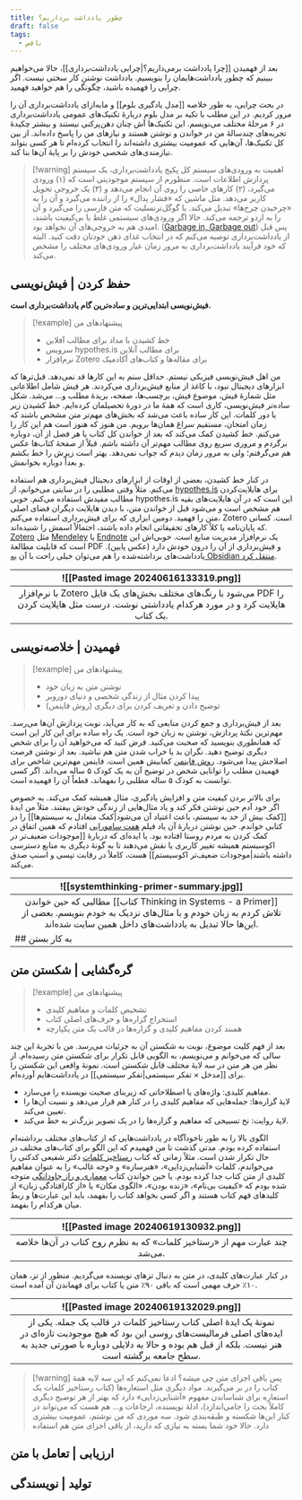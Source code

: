 ```yaml
---
title: چطور یادداشت برداریم؟
draft: false
tags:
  - ناقص
---
```

 بعد از فهمیدن [[چرا یادداشت برمی‌داریم؟|چرایی یادداشت‌برداری]]، حالا می‌خواهیم ببینیم که چطور یادداشت‌هایمان را بنویسیم. یادداشت‌ نوشتن کار سختی نیست. اگر چرایی را فهمیده باشید، چگونگی را هم خواهید فهمید.
 
 در بحث چرایی، به طور خلاصه [[مدل یادگیری بلوم]] و مابه‌ازای یادداشت‌برداری آن را مرور کردیم. در این مطلب با تکیه بر مدل بلوم دربارهٔ تکنیک‌های عمومی یادداشت‌برداری در ۶ مرحلهٔ مختلف می‌نویسم. این تکنیک‌ها آش چنان دهن‌پرکنی نیستند و بیشتر چکیدهٔ تجربه‌های چندسالهٔ من در خواندن و نوشتن هستند و نیازهای من را پاسخ داده‌اند. از بین کل تکنیک‌ها، آن‌هایی که عمومیت بیشتری داشته‌اند را انتخاب کرده‌ام تا هر کسی بتواند نیازمندی‌های شخصی خودش را بر پایهٔ آن‌ها بنا کند.

> [!warning] اهمیت به ورودی‌های سیستم
> کل پکیج یادداشت‌برداری، یک سیستم پردازش اطلاعات است. منظورم از سیستم موجودیتی است که (۱) ورودی می‌گیرد، (۲) کارهای خاصی را روی آن انجام می‌دهد و (۳) یک خروجی تحویل کاربر می‌دهد. مثل ماشین که «فشار پدال» را از راننده می‌گیرد و آن را به «چرخیدن چرخ‌ها» تبدیل می‌کند. یا گوگل‌ترنسلیت که متن فارسی را می‌گیرد و آن را به اردو ترجمه می‌کند. حالا اگر ورودی‌های سیستمی غلط یا بی‌کیفیت باشند، امیدی هم به خروجی‌های آن نخواهد بود. ([Garbage in, Garbage out](https://fa.wikipedia.org/wiki/%D9%88%D8%B1%D9%88%D8%AF%DB%8C_%D8%B2%D8%A8%D8%A7%D9%84%D9%87%D8%8C_%D8%AE%D8%B1%D9%88%D8%AC%DB%8C_%D8%B2%D8%A8%D8%A7%D9%84%D9%87)) پس قبل از یادداشت‌برداری توصیه می‌کنم که در انتخاب غذای ذهن خودتان دقت کنید. البته که خود فرآیند یادداشت‌برداری به مرور زمان عیار ورودی‌های مختلف را مشخص می‌کند.

## حفظ کردن | فیش‌نویسی

**فیش‌نویسی ابتدایی‌ترین و ساده‌ترین گام یادداشت‌برداری است.**

> [!example] پیشنهادهای من
> - خط کشیدن با مداد برای مطالب آفلاین
> - سرویس hypothes.is برای مطالب آنلاین
> - نرم‌افزار Zotero برای مقاله‌ها و کتاب‌های آکادمیک

من اهل فیش‌نویسی فیزیکی نیستم. حداقل سنم به این کارها قد نمی‌دهد. قبل‌ترها که ابزارهای دیجیتال نبود، با کاغذ از منابع فیش‌برداری می‌کردند. هر فیش شامل اطلاعاتی مثل شمارهٔ فیش، موضوع فیش، برچسب‌ها، صفحه، بریدهٔ مطلب و... می‌شد. شکل ساده‌تر فیش‌نویسی، کاری است که همهٔ ما در دورهٔ تحصیلمان کرده‌ایم. خط کشیدن زیر یا دور کلمات. این کار ساده باعث می‌شد که بخش‌های مهم‌تر متن مشخص باشند که زمان امتحان، مستقیم سراغ همان‌ها برویم. من هنوز که هنوز است هم این کار را می‌کنم. خط کشیدن کمک می‌کند که بعد از خواندن کل کتاب یا هر فصل از آن، دوباره برگردم و مروری سریع روی مطالب مهم‌تر آن داشته باشم. قبلاً از صفحهٔ کتاب‌ها عکس هم می‌گرفتم؛ ولی به مرور زمان دیدم که جواب نمی‌دهد. بهتر است زیرش را خط بکشم و بعداً دوباره بخوانمش.

در کنار خط کشیدن، بعضی از اوقات از ابزارهای دیجیتال فیش‌برداری هم استفاده می‌کنم. مثلاً وقتی مطلبی را در سایتی می‌خوانم، از [hypothes.is](https://web.hypothes.is/) برای هایلایت‌کردن مطالب مفیدش استفاده می‌کنم. خوبی hypothes.is این است که در آن هایلایت‌های بقیه هم مشخص است و می‌شود قبل از خواندن متن، با دیدن هایلایت دیگران فضای اصلی متن را فهمید. دومین ابزاری که برای فیش‌برداری استفاده می‌کنم، Zotero است. کسانی که پایان‌نامه یا کلاً کارهای تحقیقاتی انجام داده باشند، احتمالاً اسمش را شنیده‌اند. [Zotero](https://www.zotero.org/) مثل [Mendeley](https://www.mendeley.com/) یا [Endnote](https://endnote.com/) یک نرم‌افزار مدیریت منابع است. خوبی‌اش این است که قابلیت مطالعهٔ PDF و فیش‌برداری از آن را درون خودش دارد (عکس پایین). یادداشت‌های برداشته‌شده را هم می‌توان خیلی راحت با آن [به Obsidian منتقل کرد](https://medium.com/@alexandraphelan/an-updated-academic-workflow-zotero-obsidian-cffef080addd). 

| ![[Pasted image 20240616133319.png]]                                                                                                                           |
| -------------------------------------------------------------------------------------------------------------------------------------------------------------- |
| <center>با نرم‌افزار Zotero می‌شود با رنگ‌های مختلف بخش‌های یک فایل PDF را هایلایت کرد و در مورد هرکدام یادداشتی نوشت. درست مثل هایلایت کردن یک کتاب.</center> |

## فهمیدن | خلاصه‌نویسی

> [!example] پیشنهادهای من
> - نوشتن متن به زبان خود
> - پیدا کردن مثال از زندگی شخصی و دنیای دوروبر
> - توضیح دادن و تعریف کردن برای دیگری (روش فاینمن)

بعد از فیش‌برداری و جمع کردن منابعی که به کار می‌آید، نوبت پردازش آن‌ها می‌رسد. مهم‌ترین نکتهٔ پردازش، نوشتن به زبان خود است. یک راه ساده برای این کار این است که همانطوری بنویسید که صحبت می‌کنید. فرض کنید که می‌خواهید آن را برای شخص دیگری توضیح دهید. نگران بد یا خراب شدن متن هم نباشید. بعد از نوشتن فرصت اصلاحش پیدا می‌شود. [روش فاینمن](https://virgool.io/SpeedLearning/the-feynman-technique-ky5bgioopifk) کمابیش همین است. فاینمن مهم‌ترین شاخص برای فهمیدن مطلب را توانایی شخص در توضیح آن به یک کودک ۵ ساله می‌داند. اگر کسی توانست به کودک ۵ ساله مطلبی را بفهماند، قطعاً آن را فهمیده است.

برای بالاتر بردن کیفیت متن و افزایش یادگیری، مثال همیشه کمک می‌کند. به خصوص اگر خود آدم حین نوشتن فکر کند و یاد مثال‌هایی از زندگی خودش بیفتند. مثلاً من ایدهٔ [[کمک بیش از حد به سیستم، باعث اعتیاد آن می‌شود|کمک متعادل به سیستم‌ها]] را در کتابی خواندم. حین نوشتن دربارهٔ آن یاد فیلم [هفت سامورایی](https://en.wikipedia.org/wiki/Seven_Samurai) افتادم که همین اتفاق در کمک کردن به مردم روستا افتاده بود. یا ایده‌ای که دربارهٔ [[موجودات ضعیف‌تر در اکوسیستم همیشه تغییر کاربری یا نقش می‌دهند تا به گونهٔ دیگری به منابع دسترسی داشته باشند|موجودات ضعیف‌تر اکوسیستم]] هست، کاملاً در رقابت تپسی و اسنپ صدق می‌کند.

| ![[systemthinking-primer-summary.jpg]]<br>                                                                                                                                                                |
| --------------------------------------------------------------------------------------------------------------------------------------------------------------------------------------------------------- |
| <center>مطالبی که حین خواندن [[کتاب Thinking in Systems - a Primer]] تلاش کردم به زبان خودم و با مثال‌های نزدیک به خودم بنویسم. بعضی از این‌ها حالا تبدیل به یادداشت‌های داخل همین سایت شده‌اند.</center> |
## به کار بستن | اتصال ایده‌ها

## گره‌گشایی | شکستن متن

> [!example] پیشنهادهای من
> - تشخیص کلمات و مفاهیم کلیدی
> - استخراج گزاره‌ها و حرف‌های اصلی کتاب
> - همبند کردن مفاهیم کلیدی و گزاره‌ها در قالب یک متن یکپارچه

بعد از فهم کلیت موضوع، نوبت به شکستن آن به جزئیات می‌رسد. من با تجربهٔ این چند سالی که می‌خوانم و می‌نویسم، به الگویی قابل تکرار برای شکستن متن رسیده‌ام. از نظر من هر متن در سه لایهٔ مختلف قابل شکستن است. نمونهٔ واقعی این شکستن را برای [[مدخل × تفکر سیستمی|تفکر سیستمی]] در یادداشت‌هایم آورده‌ام.

- مفاهیم کلیدی: واژه‌های یا اصطلاحاتی که زیربنای صحبت نویسنده را می‌سازد.  
- لایهٔ گزاره‌ها: جمله‌هایی که مفاهیم کلیدی را در کنار هم قرار می‌دهد و نسبت آن‌ها را تعیین می‌کند.
- لایهٔ روایت: نخ تسبیحی که مفاهیم و گزاره‌ها را در یک تصویر بزرگ‌تر به خط می‌کند.

الگوی بالا را به طور ناخودآگاه در یادداشت‌هایی که از کتاب‌های مختلف برداشته‌ام استفاده کرده بودم. مدتی گذشت تا من فهمیدم که این الگو برای کتاب‌های مختلف در حال تکرار شدن است. مثلاً زمانی که کتاب [رستاخیز کلمات](https://www.iranketab.ir/book/12058-resurrection) دکتر شفیعی کدکنی را می‌خواندم، کلمات «آشنایی‌زدایی»، «هنرسازه» و «وجه غالب» را به عنوان مفاهیم کلیدی از متن کتاب جدا کرده بودم. یا حین خواندن کتاب [معماری و راز جاودانگی](https://www.iranketab.ir/book/46334-the-timeless-way-of-building) متوجه شده بودم که «کیفیت بی‌نام»، «زنده بودن»، «الگوی مکان» یا «از کارافتادگی زبان» از کلیدهای فهم کتاب هستند و اگر کسی بخواهد کتاب را بفهمد، باید این عبارت‌ها و ربط میان هرکدام را بفهمد.

| ![[Pasted image 20240619130932.png]]                                                        |
| ------------------------------------------------------------------------------------------- |
| <center>چند عبارت مهم از «رستاخیز کلمات» که به نظرم روح کتاب در آن‌ها خلاصه می‌شد.</center> |

در کنار عبارت‌های کلیدی، در متن به دنبال تزهای نویسنده می‌گردیم. منظور از تز، همان ۱۰٪ حرف مهمی است که باقی ۹۰٪ متن یا کتاب برای فهماندن آن آمده است.

| ![[Pasted image 20240619132029.png]]                                                                                                                                                                                                            |
| ----------------------------------------------------------------------------------------------------------------------------------------------------------------------------------------------------------------------------------------------- |
| <center>نمونهٔ یک ایدهٔ اصلی کتاب رستاخیز کلمات در قالب یک جمله. یکی از ایده‌های اصلی فرمالیست‌های روسی این بود که هیچ موجودیت تازه‌ای در هنر نیست. بلکه از قبل هم بوده و حالا به دلایلی دوباره با صورتی جدید به سطح جامعه برگشته است.</center> |

> [!warning] پس باقی اجزای متن چی میشه؟
> ادعا نمی‌کنم که این سه لایه همهٔ کتاب را در بر می‌گیرند. مواد دیگری مثل استعاره‌ها (کتاب رستاخیز کلمات یک استعاره برای شناساندن مفهوم «آشنایی‌زدایی» دارد که بهتر از هر توضیح دیگری کاملاً بحث را جامی‌اندازد)، ادلهٔ نویسنده، ارجاعات و... هم هست که می‌تواند در کنار این‌ها شکسته و طبقه‌بندی شود. سه موردی که من نوشتم، عمومیت بیشتری دارد. حالا خود شما بسته به نیازی که دارید، از باقی اجزای متن هم استفاده 

## ارزیابی | تعامل با متن

## تولید | نویسندگی







